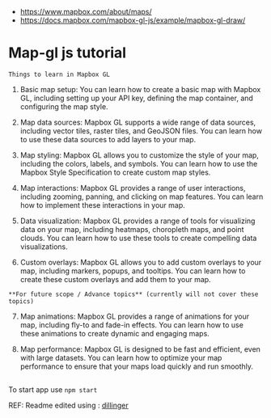 - https://www.mapbox.com/about/maps/
- https://docs.mapbox.com/mapbox-gl-js/example/mapbox-gl-draw/

# Map-gl js tutorial

`Things to learn in Mapbox GL`

1. Basic map setup: You can learn how to create a basic map with Mapbox GL, including setting up your API key, defining the map container, and configuring the map style.

2. Map data sources: Mapbox GL supports a wide range of data sources, including vector tiles, raster tiles, and GeoJSON files. You can learn how to use these data sources to add layers to your map.

3. Map styling: Mapbox GL allows you to customize the style of your map, including the colors, labels, and symbols. You can learn how to use the Mapbox Style Specification to create custom map styles.

4. Map interactions: Mapbox GL provides a range of user interactions, including zooming, panning, and clicking on map features. You can learn how to implement these interactions in your map.

5. Data visualization: Mapbox GL provides a range of tools for visualizing data on your map, including heatmaps, choropleth maps, and point clouds. You can learn how to use these tools to create compelling data visualizations.

6. Custom overlays: Mapbox GL allows you to add custom overlays to your map, including markers, popups, and tooltips. You can learn how to create these custom overlays and add them to your map.

`**For future scope / Advance topics** (currently will not cover these topics)`

7. Map animations: Mapbox GL provides a range of animations for your map, including fly-to and fade-in effects. You can learn how to use these animations to create dynamic and engaging maps.

8. Map performance: Mapbox GL is designed to be fast and efficient, even with large datasets. You can learn how to optimize your map performance to ensure that your maps load quickly and run smoothly.

##

To start app use `npm start`

REF: Readme edited using : [dillinger](https://dillinger.io/)

